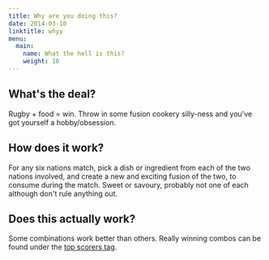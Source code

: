 ```yaml
---
title: Why are you doing this?
date: 2014-03-10
linktitle: whyy
menu:
  main:
    name: What the hell is this?
    weight: 10
---
```


## What's the deal?
Rugby + food = win. Throw in some fusion cookery silly-ness and you've got yourself a hobby/obsession.

## How does it work?
For any six nations match, pick a dish or ingredient from each of the two nations involved, and create a new and exciting fusion of the two, to consume during the match. Sweet or savoury, probably not one of each although don't rule anything out.

## Does this actually work?
Some combinations work better than others. Really winning combos can be found under the [top scorers tag](/tags/topscorers).
